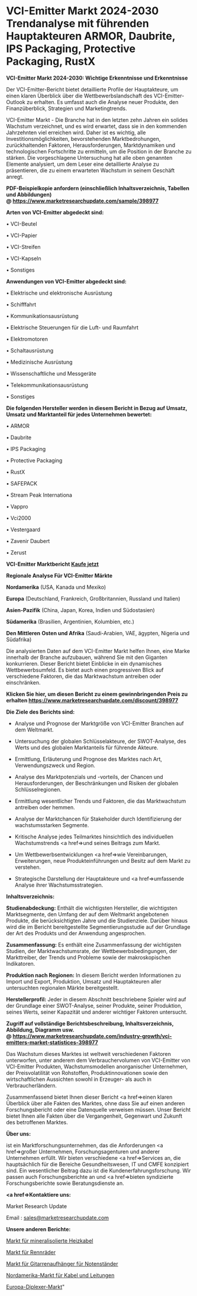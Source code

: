 # VCI-Emitter Markt 2024-2030 Trendanalyse mit führenden Hauptakteuren ARMOR, Daubrite, IPS Packaging, Protective Packaging, RustX

<strong>VCI-Emitter Markt 2024-2030: Wichtige Erkenntnisse und Erkenntnisse</strong>

Der VCI-Emitter-Bericht bietet detaillierte Profile der Hauptakteure, um einen klaren Überblick über die Wettbewerbslandschaft des VCI-Emitter-Outlook zu erhalten. Es umfasst auch die Analyse neuer Produkte, den Finanzüberblick, Strategien und Marketingtrends.

VCI-Emitter Markt - Die Branche hat in den letzten zehn Jahren ein solides Wachstum verzeichnet, und es wird erwartet, dass sie in den kommenden Jahrzehnten viel erreichen wird. Daher ist es wichtig, alle Investitionsmöglichkeiten, bevorstehenden Marktbedrohungen, zurückhaltenden Faktoren, Herausforderungen, Marktdynamiken und technologischen Fortschritte zu ermitteln, um die Position in der Branche zu stärken. Die vorgeschlagene Untersuchung hat alle oben genannten Elemente analysiert, um dem Leser eine detaillierte Analyse zu präsentieren, die zu einem erwarteten Wachstum in seinem Geschäft anregt.

<strong><b>PDF-Beispielkopie anfordern (einschließlich Inhaltsverzeichnis, Tabellen und Abbildungen) @ </b></strong><strong><a href=https://www.marketresearchupdate.com/sample/398977><strong>https://www.marketresearchupdate.com/sample/398977</u></a></strong></strong>

<strong>Arten von VCI-Emitter abgedeckt sind:</strong>

• VCI-Beutel

• VCI-Papier

• VCI-Streifen

• VCI-Kapseln

• Sonstiges

<strong>Anwendungen von VCI-Emitter abgedeckt sind:</strong>

• Elektrische und elektronische Ausrüstung

• Schifffahrt

• Kommunikationsausrüstung

• Elektrische Steuerungen für die Luft- und Raumfahrt

• Elektromotoren

• Schaltausrüstung

• Medizinische Ausrüstung

• Wissenschaftliche und Messgeräte

• Telekommunikationsausrüstung

• Sonstiges

<strong>Die folgenden Hersteller werden in diesem Bericht in Bezug auf Umsatz, Umsatz und Marktanteil für jedes Unternehmen bewertet:</strong>

• ARMOR

• Daubrite

• IPS Packaging

• Protective Packaging

• RustX

• SAFEPACK

• Stream Peak Internationa

• Vappro

• Vci2000

• Vestergaard

• Zavenir Daubert

• Zerust

<strong>VCI-Emitter Marktbericht <a href=https://www.marketresearchupdate.com/buynow/398977>Kaufe jetzt</a></strong>

<strong>Regionale Analyse Für VCI-Emitter Märkte</strong>

<strong>Nordamerika</strong> (USA, Kanada und Mexiko)

<strong>Europa</strong> (Deutschland, Frankreich, Großbritannien, Russland und Italien)

<strong>Asien-Pazifik</strong> (China, Japan, Korea, Indien und Südostasien)

<strong>Südamerika</strong> (Brasilien, Argentinien, Kolumbien, etc.)

<strong>Den Mittleren</strong> <strong>Osten und Afrika</strong> (Saudi-Arabien, VAE, ägypten, Nigeria und Südafrika)

Die analysierten Daten auf dem VCI-Emitter Markt helfen Ihnen, eine Marke innerhalb der Branche aufzubauen, während Sie mit den Giganten konkurrieren. Dieser Bericht bietet Einblicke in ein dynamisches Wettbewerbsumfeld. Es bietet auch einen progressiven Blick auf verschiedene Faktoren, die das Marktwachstum antreiben oder einschränken.

<strong>Klicken Sie hier, um diesen Bericht zu einem gewinnbringenden Preis zu erhalten
</strong><strong><a href=https://www.marketresearchupdate.com/discount/398977>https://www.marketresearchupdate.com/discount/398977</b></u></strong></a>

<strong>Die Ziele des Berichts sind:</strong>

- Analyse und Prognose der Marktgröße von VCI-Emitter Branchen auf dem Weltmarkt.

- Untersuchung der globalen Schlüsselakteure, der SWOT-Analyse, des Werts und des globalen Marktanteils für führende Akteure.

- Ermittlung, Erläuterung und Prognose des Marktes nach Art, Verwendungszweck und Region.

- Analyse des Marktpotenzials und -vorteils, der Chancen und Herausforderungen, der Beschränkungen und Risiken der globalen Schlüsselregionen.

- Ermittlung wesentlicher Trends und Faktoren, die das Marktwachstum antreiben oder hemmen.

- Analyse der Marktchancen für Stakeholder durch Identifizierung der wachstumsstarken Segmente.

- Kritische Analyse jedes Teilmarktes hinsichtlich des individuellen Wachstumstrends <a href=>und</a> seines Beitrags zum Markt.

- Um Wettbewerbsentwicklungen <a href=>wie</a> Vereinbarungen, Erweiterungen, neue Produkteinführungen und Besitz auf dem Markt zu verstehen.

- Strategische Darstellung der Hauptakteure und <a href=>umfas</a>sende Analyse ihrer Wachstumsstrategien.

<strong>Inhaltsverzeichnis:</strong>

<strong>Studienabdeckung:</strong> Enthält die wichtigsten Hersteller, die wichtigsten Marktsegmente, den Umfang der auf dem Weltmarkt angebotenen Produkte, die berücksichtigten Jahre und die Studienziele. Darüber hinaus wird die im Bericht bereitgestellte Segmentierungsstudie auf der Grundlage der Art des Produkts und der Anwendung angesprochen.

<strong>Zusammenfassung:</strong> Es enthält eine Zusammenfassung der wichtigsten Studien, der Marktwachstumsrate, der Wettbewerbsbedingungen, der Markttreiber, der Trends und Probleme sowie der makroskopischen Indikatoren.

<strong>Produktion nach Regionen:</strong> In diesem Bericht werden Informationen zu Import und Export, Produktion, Umsatz und Hauptakteuren aller untersuchten regionalen Märkte bereitgestellt.

<strong>Herstellerprofil:</strong> Jeder in diesem Abschnitt beschriebene Spieler wird auf der Grundlage einer SWOT-Analyse, seiner Produkte, seiner Produktion, seines Werts, seiner Kapazität und anderer wichtiger Faktoren untersucht.

<strong><b>Zugriff auf vollständige Berichtsbeschreibung, Inhaltsverzeichnis, Abbildung, Diagramm usw. @ </b></strong><strong><a href=https://www.marketresearchupdate.com/industry-growth/vci-emitters-market-statistices-398977>https://www.marketresearchupdate.com/industry-growth/vci-emitters-market-statistices-398977</a></strong>

Das Wachstum dieses Marktes ist weltweit verschiedenen Faktoren unterworfen, unter anderem dem Verbrauchervolumen von VCI-Emitter von VCI-Emitter Produkten, Wachstumsmodellen anorganischer Unternehmen, der Preisvolatilität von Rohstoffen, Produktinnovationen sowie den wirtschaftlichen Aussichten sowohl in Erzeuger- als auch in Verbraucherländern.

Zusammenfassend bietet Ihnen dieser Bericht <a href=>einen</a> klaren Überblick über alle Fakten des Marktes, ohne dass Sie auf einen anderen Forschungsbericht oder eine Datenquelle verweisen müssen. Unser Bericht bietet Ihnen alle Fakten über die Vergangenheit, Gegenwart und Zukunft des betroffenen Marktes.

<strong>Über uns:</strong>

 ist ein Marktforschungsunternehmen, das die Anforderungen <a href=>großer</a> Unternehmen, Forschungsagenturen und anderer Unternehmen erfüllt. Wir bieten verschiedene <a href=>Services</a> an, die hauptsächlich für die Bereiche Gesundheitswesen, IT und CMFE konzipiert sind. Ein wesentlicher Beitrag dazu ist die Kundenerfahrungsforschung. Wir passen auch Forschungsberichte an und <a href=>bieten</a> syndizierte Forschungsberichte sowie Beratungsdienste an.

<strong><a href=>Kontaktiere uns:</a></strong>

Market Research Update

Email : sales@marketresearchupdate.com

<strong>Unsere anderen Berichte:</strong>

<a href=https://www.linkedin.com/pulse/mineral-insulated-heating-cable-market-size-share-trend>Markt für mineralisolierte Heizkabel</a>

<a href=https://www.linkedin.com/pulse/road-bicycles-market-outlooks-2023-size-players-cost-structures>Markt für Rennräder</a>

<a href=https://www.linkedin.com/pulse/music-stand-guitar-hangers-market-outlooks-2023>Markt für Gitarrenaufhänger für Notenständer</a>

<a href=https://www.linkedin.com/pulse/north-america-cables-wires-market-2023-2030>Nordamerika-Markt für Kabel und Leitungen</a>

<a href=https://www.linkedin.com/pulse/europe-diplexers-market-overview-demand-size-growth-forecast>Europa-Diplexer-Markt</a>"
